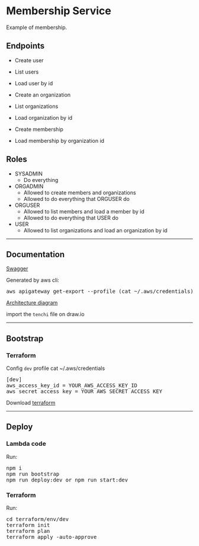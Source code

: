 <h1>Membership Service</h1>
Example of membership.

<b><h2>Endpoints</h2></b>
- Create user
- List users
- Load user by id

- Create an organization
- List organizations
- Load organization by id

- Create membership
- Load membership by organization id


<b><h2>Roles</h2></b>
- SYSADMIN
  - Do everything
- ORGADMIN
  - Allowed to create members and organizations
  - Allowed to do everything that ORGUSER do
- ORGUSER
  - Allowed to list members and load a member by id
  - Allowed to do everything that USER do
- USER
  - Allowed to list organizations and load an organization by id

---

<b><h2>Documentation</h2></b>

[Swagger](swagger.json)

Generated by aws cli:
<pre>aws apigateway get-export --profile (cat ~/.aws/credentials) --region YOUR_REGION --rest-api-id API_GATEWAY_ID --stage-name YOUR_STAGE --export-type swagger swagger.json</pre>

[Architecture diagram](draw.io)

import the `tenchi` file on draw.io

---

<b><h2>Bootstrap</h2></b>

<b><h3>Terraform</h3></b>

Config `dev` profile cat ~/.aws/credentials
<pre>
[dev]
aws_access_key_id = YOUR_AWS_ACCESS_KEY_ID
aws_secret_access_key = YOUR_AWS_SECRET_ACCESS_KEY
</pre>

Download [terraform](https://www.terraform.io/downloads.html)

---

<b><h2>Deploy</h2></b>


<b><h3>Lambda code</h3></b>
Run:
<pre>
npm i
npm run bootstrap
npm run deploy:dev or npm run start:dev
</pre>

<b><h3>Terraform</h3></b>
Run: 
<pre>
cd terraform/env/dev
terraform init
terraform plan
terraform apply -auto-approve
</pre>
